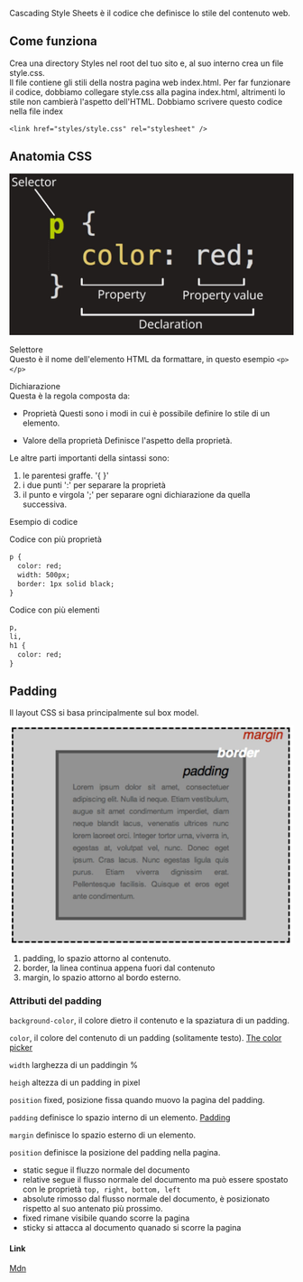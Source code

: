 Cascading Style Sheets è il codice che definisce lo stile del contenuto web.

## Come funziona
Crea una directory Styles nel root del tuo sito e, al suo interno crea un file style.css.<br>Il file contiene gli stili della nostra pagina web index.html.
Per far funzionare il codice, dobbiamo collegare style.css alla pagina index.html, altrimenti lo stile non cambierà l'aspetto dell'HTML. 
Dobbiamo scrivere questo codice nella file index
```
<link href="styles/style.css" rel="stylesheet" />
```

## Anatomia CSS
![alt text](Images/anatomia-css.jpg)

Selettore<br>
Questo è il nome dell'elemento HTML da formattare, in questo esempio ```<p></p>```

Dichiarazione<br>
Questa è la regola composta da:

* Proprietà
Questi sono i modi in cui è possibile definire lo stile di un elemento.

* Valore della proprietà
Definisce l'aspetto della proprietà.

Le altre parti importanti della sintassi sono:

1) le parentesi graffe. '{ }'<br>
2) i due punti  ':' per separare la proprietà<br>
3) il punto e virgola ';' per separare ogni dichiarazione da quella successiva.

Esempio di codice

Codice con più proprietà

```
p {
  color: red;
  width: 500px;
  border: 1px solid black;
}
```
Codice con più elementi

```
p,
li,
h1 {
  color: red;
}
```
## Padding

Il layout CSS si basa principalmente sul box model.

![alt text](Images/padding-css.jpg)


1) padding, lo spazio attorno al contenuto. 
2) border, la linea continua appena fuori dal contenuto
3) margin, lo spazio attorno al bordo esterno.

### Attributi del padding

```background-color```, il colore dietro il contenuto e la spaziatura di un padding.

```color```, il colore del contenuto di un padding (solitamente testo).
[The color picker](https://developer.mozilla.org/en-US/docs/Web/CSS/CSS_colors/Color_picker_tool
)

```width``` larghezza di un paddingin %

```heigh``` altezza di un padding in pixel

```position``` fixed, posizione fissa quando muovo la pagina del padding.

```padding``` definisce lo spazio interno di un elemento.
[Padding](https://developer.mozilla.org/en-US/docs/Web/CSS/padding#syntax)

```margin``` definisce lo spazio esterno di un elemento.

```position``` definisce la posizione del padding nella pagina.
  * static segue il fluzzo normale del documento
  * relative segue il flusso normale del documento ma può essere spostato con le proprietà  ```top, right, bottom, left```
  * absolute rimosso dal flusso normale del documento, è posizionato rispetto al suo antenato più prossimo.
  * fixed rimane visibile quando scorre la pagina
  * sticky si attacca al documento  quanado si scorre la pagina


#### Link
[Mdn](https://developer.mozilla.org/en-US/docs/Learn/Getting_started_with_the_web/CSS_basics)